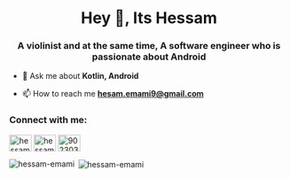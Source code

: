 <h1 align="center">Hey 👋, Its Hessam</h1>
<h3 align="center">A violinist and at the same time, A software engineer who is passionate about Android</h3>

- 💬 Ask me about **Kotlin, Android**

- 📫 How to reach me **hesam.emami9@gmail.com**

<h3 align="left">Connect with me:</h3>
<p align="left">
<a href="https://twitter.com/hessamcodes" target="blank"><img align="center" src="https://cdn.jsdelivr.net/npm/simple-icons@3.0.1/icons/twitter.svg" alt="hessamcodes" height="30" width="40" /></a>
<a href="https://linkedin.com/in/hessam-emami" target="blank"><img align="center" src="https://cdn.jsdelivr.net/npm/simple-icons@3.0.1/icons/linkedin.svg" alt="hessam-emami" height="30" width="40" /></a>
<a href="https://stackoverflow.com/users/9023032" target="blank"><img align="center" src="https://cdn.jsdelivr.net/npm/simple-icons@3.0.1/icons/stackoverflow.svg" alt="9023032" height="30" width="40" /></a>
</p>

<p><img align="left" src="https://github-readme-stats.vercel.app/api/top-langs?username=hessam-emami&show_icons=true&locale=en&layout=compact" alt="hessam-emami" /></p>

<p>&nbsp;<img align="center" src="https://github-readme-stats.vercel.app/api?username=hessam-emami&show_icons=true&locale=en" alt="hessam-emami" /></p>
